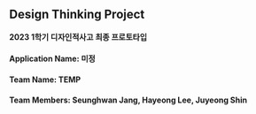 ## Design Thinking Project
**2023 1학기 디자인적사고 최종 프로토타입**

#### Application Name: 미정

#### Team Name: TEMP

#### Team Members: Seunghwan Jang, Hayeong Lee, Juyeong Shin
